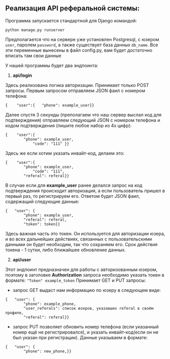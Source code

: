 ## Реализация API реферальной системы:

Программа запускается стандартной для Django командой:
```
python manage.py runserver
```

Предполагается что на сервере уже установлен Postgresql, с юзером `user`, паролем `password`,
а также существует база данных `db_name`. Все эти переменные вынесены в файл config.py, вам будет 
достаточно вписать там свои данные

У нашей программы будет два эндпоинта:
1. **api/login**

Здесь реализована логика авторизации. Принимает только POST запросы.
Первым запросом отправляем JSON фаил с номером телефона:
```
{    "user":{	"phone": example_user}}
```
Далее спустя 3 секунды (преполагаем что наш сервер выслал код для подтверждения)
отправляем следующий JSON с номером телефона и кодом подтверждения (пишите любое набор из 4х цифр):
```
{    "user":{
		"phone": example_user,
        	"code": "111" }}
```
Здесь же если хотим указать инвайт-код, делаем это:
```
{    "user":{
		"phone": example_user,
        	"code": "111",
		"referal": referal}}
```
В случае если для **example_user** ранее делался запрос на код подтверждения происходит авторизация,
а если пользователь пришел в первый раз, то регистрируем его. Ответом будет JSON фаил,
содержащий следующие данные:
```
{   "user": {
        "phone": example_user,
        "referal": referal,
        "token": token}}
```
Здесь важная часть это токен. Он используется для авторизации юзера, и во всех дальнейших действиях,
связанных с пользовательскими данными он будет необходим, так что сохраняем его. Срок действия токена - 1 сутки, либо 
ближайшее обновление данных.

2. **api/user**

Этот эндпоинт предназначен для работы с авторизованным юзером, поэтому в заголовке **Authorization** запроса необходимо 
указать токен в формате: `"Token" example_token`
Принимает GET и PUT запросы:
* запрос GET выдаст нам информацию по юзеру в следующем виде:
```
{   "user": {
        "phone": example_phone,
        "user_referals": список юзеров, указавших referal в своём профиле,
        "referal": referal}}
```
* запрос PUT позволяет обновить номер телефона (если указанный номер ещё не регистрировался),
и указать инвайт-код(если он не был указан при регистрации). Данные указываем в формате:
```
{	"user": {
        "phone": new_phone,}}
```
